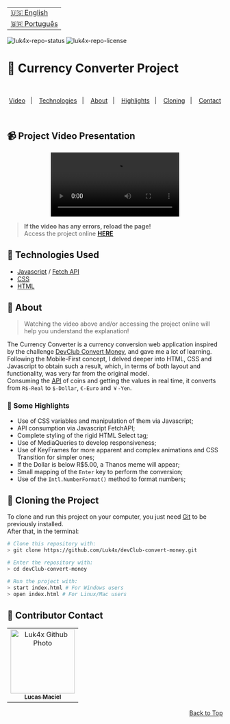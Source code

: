 <table align="right">
  <tr>
    <td>
      <a href="readme-en.md">🇺🇸 English</a>
    </td>
  </tr>
  <tr>
    <td>
      <a href="README.md">🇧🇷 Português</a>
    </td>
  </tr>
</table>

![luk4x-repo-status](https://img.shields.io/badge/Status-Finished-lightgrey?style=for-the-badge&logo=headspace&logoColor=green&color=lightgrey)
![luk4x-repo-license](https://img.shields.io/github/license/Luk4x/devClub-convert-money?style=for-the-badge&logo=unlicense&logoColor=lightgrey)
# 💱 Currency Converter Project

<br>
<p align="center">
  <a href="#-project-video-presentation">Video</a>&nbsp;&nbsp;&nbsp;|&nbsp;&nbsp;&nbsp;
  <a href="#-technologies-used">Technologies</a>&nbsp;&nbsp;&nbsp;|&nbsp;&nbsp;&nbsp;
  <a href="#-about">About</a>&nbsp;&nbsp;&nbsp;|&nbsp;&nbsp;&nbsp;
  <a href="#-some-highlights">Highlights</a>&nbsp;&nbsp;&nbsp;|&nbsp;&nbsp;&nbsp;
  <a href="#-cloning-the-project">Cloning</a>&nbsp;&nbsp;&nbsp;|&nbsp;&nbsp;&nbsp;
  <a href="#-contributor-contact">Contact</a>
</p>
<br>

## 📹 Project Video Presentation
<div align="center">
  <video src="https://user-images.githubusercontent.com/86276393/159162293-4ceb2d4f-4563-4671-8627-ec22142b1c35.mp4">
</div>
  
> **If the video has any errors, reload the page!**<br>
> Access the project online **[HERE](https://luk4x.github.io/devClub-convert-money/)**

## 🚀 Technologies Used

-   [Javascript](https://developer.mozilla.org/en-US/docs/Web/JavaScript) / [Fetch API](https://developer.mozilla.org/en-US/docs/Web/API/Fetch_API)
-   [CSS](https://developer.mozilla.org/en-US/docs/Web/CSS)
-   [HTML](https://developer.mozilla.org/en-US/docs/Web/HTML)

## 📝 About

> Watching the video above and/or accessing the project online will help you understand the explanation!

The Currency Converter is a currency conversion web application inspired by the challenge [DevClub Convert Money](https://www.figma.com/file/eg239o5MNJCj9asPPwzkrQ/CodeClub-Convert-Money?node-id=25%3A109), and gave me a lot of learning.<br>
Following the Mobile-First concept, I delved deeper into HTML, CSS and Javascript to obtain such a result, which, in terms of both layout and functionality, was very far from the original model.<br>
Consuming the [API](https://docs.awesomeapi.com.br/api-de-moedas) of coins and getting the values in real time, it converts from `R$-Real` to `$-Dollar`, `€-Euro` and `￥-Yen`.

### 📌 Some Highlights

- Use of CSS variables and manipulation of them via Javascript;
- API consumption via Javascript FetchAPI;
- Complete styling of the rigid HTML Select tag;
- Use of MediaQueries to develop responsiveness;
- Use of KeyFrames for more apparent and complex animations and CSS Transition for simpler ones;
- If the Dollar is below R$5.00, a Thanos meme will appear;
- Small mapping of the `Enter` key to perform the conversion;
- Use of the `Intl.NumberFormat()` method to format numbers;

## 📖 Cloning the Project

To clone and run this project on your computer, you just need [Git](https://git-scm.com/) to be previously installed.<br>
After that, in the terminal:

```bash
# Clone this repository with:
> git clone https://github.com/Luk4x/devClub-convert-money.git

# Enter the repository with:
> cd devClub-convert-money

# Run the project with:
> start index.html # For Windows users
> open index.html # For Linux/Mac users
```

## 🤝 Contributor Contact

<table>
  <tr>
    <td align="center">
      <a href="https://www.linkedin.com/in/lucasmacielf/">
        <img src="https://avatars.githubusercontent.com/Luk4x" width="150px;" alt="Luk4x Github Photo"/><br>
        <sub>
          <b>Lucas Maciel</b>
        </sub>
      </a>
    </td>
  </tr>
</table>

<p align="right">
  <a href="#-currency-converter-project">Back to Top</a>
</p>
